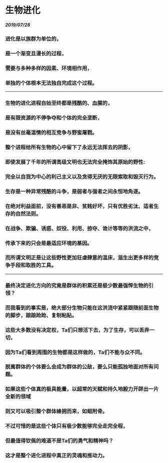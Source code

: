 <style>
  .page-header>a{display:none;}
  .site-footer{display:none;}
</style>
# 生物进化
##### 2019/07/28
### 进化是以族群为单位的，
### 是一个渐变且漫长的过程，
### 需要与多种多样的因素、环境相作用，
### 单独的个体根本无法独自完成这个过程。
---
### 生物的进化进程自始至终都是残酷的、血腥的，
### 是有限资源的不停争夺和个体的完全垄断，
### 是没有丝毫温情的相互竞争与野蛮屠戮。
### 整个进程给所有生物的心中留下了永远无法挥去的阴影，
### 即使发展了千年的所谓高级文明也无法完全掩饰其原始的野性:
### 完全以自我为中心的利己主义以及贪得无厌的无限索取和毁灭行为。
### 生存是一种异常残酷的斗争，是弱者与强者之间永恒地角逐。
### 在绝对利益面前，没有善恶是非、贫贱好坏，只有优胜劣汰、适者生存的自然法则。
### 在战争、欺骗、诱惑、奴役、利用、掠夺、诡计等等的洪流之中，
### 传承下来的只会是最适应环境的基因。
### 而所谓文明正是让这些野性更加狂虐肆意的温床，滋生出更多样的竞争手段和取胜的工具。
---
### 最终决定进化方向的究竟是群体的积累还是极少数最强悍生物的引领？
### 而我看到的事实是，绝大部分生物只能在这洪流中紧紧跟随前面生物的脚步，踉踉跄跄、复制粘贴。
### 这些大多数没有决定权，Ta们只想活下去，为了生存，可以丢弃一切，
### 因为Ta们看到周围的生物都是这样做的，Ta们不能与众不同。
### 脱离群体的个体要么会成为群体的公敌，要么只能孤独地面对所有问题。
### 如果这些个体真的极具能量，以超常的天赋和持久地毅力开辟出一片全新的领域
### 则又可以吸引整个群体蜂拥而来，如蛆附骨。
### 不过可惜的是这些个体只有极少数能够完全走完全程，
### 但最值得钦佩的难道不是Ta们的勇气和精神吗？
### 这才是整个进化进程中真正的灵魂和推动力。
